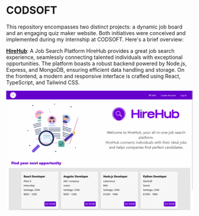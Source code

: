 # CODSOFT

This repository encompasses two distinct projects: a dynamic job board and an engaging quiz maker website. Both initiatives were conceived and implemented during my internship at CODSOFT. Here's a brief overview:

**[HireHub](https://hirehub.vercel.app/)**: A Job Search Platform
HireHub provides a great job search experience, seamlessly connecting talented individuals with exceptional opportunities. The platform boasts a robust backend powered by Node.js, Express, and MongoDB, ensuring efficient data handling and storage. On the frontend, a modern and responsive interface is crafted using React, TypeScript, and Tailwind CSS.

![demo-desktop](/job_board/frontend/src/assets/demo-desktop.gif)

